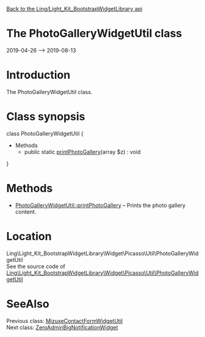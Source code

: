 [Back to the Ling/Light_Kit_BootstrapWidgetLibrary api](https://github.com/lingtalfi/Light_Kit_BootstrapWidgetLibrary/blob/master/doc/api/Ling/Light_Kit_BootstrapWidgetLibrary.md)



The PhotoGalleryWidgetUtil class
================
2019-04-26 --> 2019-08-13






Introduction
============

The PhotoGalleryWidgetUtil class.



Class synopsis
==============


class <span class="pl-k">PhotoGalleryWidgetUtil</span>  {

- Methods
    - public static [printPhotoGallery](https://github.com/lingtalfi/Light_Kit_BootstrapWidgetLibrary/blob/master/doc/api/Ling/Light_Kit_BootstrapWidgetLibrary/Widget/Picasso/Util/PhotoGalleryWidgetUtil/printPhotoGallery.md)(array $z) : void

}






Methods
==============

- [PhotoGalleryWidgetUtil::printPhotoGallery](https://github.com/lingtalfi/Light_Kit_BootstrapWidgetLibrary/blob/master/doc/api/Ling/Light_Kit_BootstrapWidgetLibrary/Widget/Picasso/Util/PhotoGalleryWidgetUtil/printPhotoGallery.md) &ndash; Prints the photo gallery content.





Location
=============
Ling\Light_Kit_BootstrapWidgetLibrary\Widget\Picasso\Util\PhotoGalleryWidgetUtil<br>
See the source code of [Ling\Light_Kit_BootstrapWidgetLibrary\Widget\Picasso\Util\PhotoGalleryWidgetUtil](https://github.com/lingtalfi/Light_Kit_BootstrapWidgetLibrary/blob/master/Widget/Picasso/Util/PhotoGalleryWidgetUtil.php)



SeeAlso
==============
Previous class: [MizuxeContactFormWidgetUtil](https://github.com/lingtalfi/Light_Kit_BootstrapWidgetLibrary/blob/master/doc/api/Ling/Light_Kit_BootstrapWidgetLibrary/Widget/Picasso/Util/MizuxeContactFormWidgetUtil.md)<br>Next class: [ZeroAdminBigNotificationWidget](https://github.com/lingtalfi/Light_Kit_BootstrapWidgetLibrary/blob/master/doc/api/Ling/Light_Kit_BootstrapWidgetLibrary/Widget/Picasso/ZeroAdminBigNotificationWidget.md)<br>
